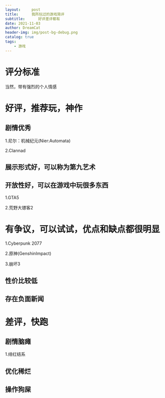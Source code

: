 ```yaml
---
layout:     post
title:      我所玩过的游戏简评
subtitle:      好评差评都有
date: 2021-11-03
author: DreamCat
header-img: img/post-bg-debug.png
catalog: true
tags:
    - 游戏
---
```




# 评分标准

当然，带有强烈的个人情感

# 好评，推荐玩，神作

## 剧情优秀

1.尼尔：机械纪元(Nier:Automata)

2.Clannad

## 展示形式好，可以称为第九艺术

## 开放性好，可以在游戏中玩很多东西

1.GTA5

2.荒野大镖客2

# 有争议，可以试试，优点和缺点都很明显

1.Cyberpunk 2077

2.原神(GenshinImpact)

3.崩坏3

## 性价比较低

## 存在负面新闻

# 差评，快跑

## 剧情脑瘫

1.绯红结系

## 优化稀烂

## 操作狗屎